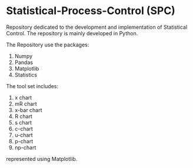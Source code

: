 # Statistical-Process-Control (SPC)

Repository dedicated to the  development and implementation of Statistical Control. The repository is mainly developed in Python. 

The Repository use the packages:

 1) Numpy
 2) Pandas
 3) Matplotlib
 4) Statistics

The tool set includes:

 1) x chart
 2) mR chart
 3) x-bar chart
 4) R chart
 5) s chart
 6) c-chart
 7) u-chart
 8) p-chart
 9) np-chart

represented using Matplotlib.

